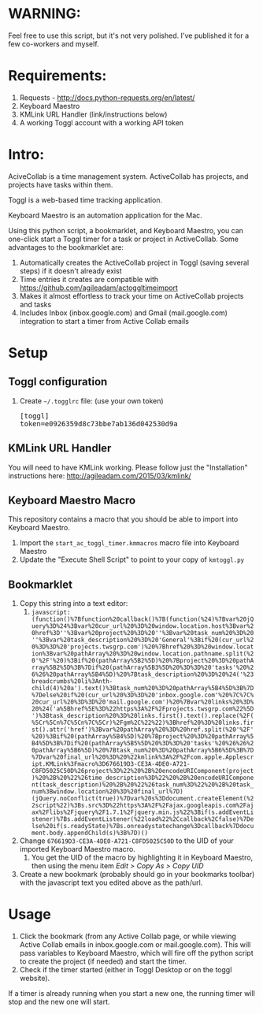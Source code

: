 # WARNING:

Feel free to use this script, but it's not very polished. I've published it for a few co-workers and myself.

# Requirements:

1. Requests - http://docs.python-requests.org/en/latest/
1. Keyboard Maestro
1. KMLink URL Handler (link/instructions below)
1. A working Toggl account with a working API token

# Intro:

AciveCollab is a time management system. ActiveCollab has projects, and projects have tasks within them.

Toggl is a web-based time tracking application.

Keyboard Maestro is an automation application for the Mac.

Using this python script, a bookmarklet, and Keyboard Maestro, you can one-click start a Toggl timer for a task
or project in ActiveCollab. Some advantages to the bookmarklet are:

1. Automatically creates the ActiveCollab project in Toggl (saving several steps) if it doesn't already exist
1. Time entries it creates are compatible with https://github.com/agileadam/actoggltimeimport
1. Makes it almost effortless to track your time on ActiveCollab projects and tasks
1. Includes Inbox (inbox.google.com) and Gmail (mail.google.com) integration to start a timer from Active Collab emails

# Setup

## Toggl configuration

1. Create `~/.togglrc` file: (use your own token)<pre>[toggl]<br/>token=e0926359d8c73bbe7ab136d042530d9a</pre>

## KMLink URL Handler

You will need to have KMLink working. Please follow just the "Installation" instructions here: http://agileadam.com/2015/03/kmlink/

## Keyboard Maestro Macro

This repository contains a macro that you should be able to import into Keyboard Maestro.

1. Import the `start_ac_toggl_timer.kmmacros` macro file into Keyboard Maestro
1. Update the "Execute Shell Script" to point to your copy of `kmtoggl.py`

## Bookmarklet

1. Copy this string into a text editor:
    1. `javascript:(function()%7Bfunction%20callback()%7B(function(%24)%7Bvar%20jQuery%3D%24%3Bvar%20cur_url%20%3D%20window.location.host%3Bvar%20href%3D''%3Bvar%20project%20%3D%20''%3Bvar%20task_num%20%3D%20''%3Bvar%20task_description%20%3D%20'General'%3Bif%20(cur_url%20%3D%3D%20'projects.twsgrp.com')%20%7Bhref%20%3D%20window.location%3Bvar%20pathArray%20%3D%20window.location.pathname.split(%20'%2F'%20)%3Bif%20(pathArray%5B2%5D)%20%7Bproject%20%3D%20pathArray%5B2%5D%3B%7Dif%20(pathArray%5B3%5D%20%3D%3D%20'tasks'%20%26%26%20pathArray%5B4%5D)%20%7Btask_description%20%3D%20%24('%23breadcrumbs%20li%3Anth-child(4)%20a').text()%3Btask_num%20%3D%20pathArray%5B4%5D%3B%7D%7Delse%20if%20(cur_url%20%3D%3D%20'inbox.google.com'%20%7C%7C%20cur_url%20%3D%3D%20'mail.google.com')%20%7Bvar%20links%20%3D%20%24('a%5Bhref%5E%3D%22https%3A%2F%2Fprojects.twsgrp.com%22%5D')%3Btask_description%20%3D%20links.first().text().replace(%2F(%5Cr%5Cn%7C%5Cn%7C%5Cr)%2Fgm%2C%22%22)%3Bhref%20%3D%20links.first().attr('href')%3Bvar%20pathArray%20%3D%20href.split(%20'%2F'%20)%3Bif%20(pathArray%5B4%5D)%20%7Bproject%20%3D%20pathArray%5B4%5D%3B%7Dif%20(pathArray%5B5%5D%20%3D%3D%20'tasks'%20%26%26%20pathArray%5B6%5D)%20%7Btask_num%20%3D%20pathArray%5B6%5D%3B%7D%7Dvar%20final_url%20%3D%20%22kmlink%3A%2F%2Fcom.apple.Applescript.KMLink%3Fmacro%3D676619D3-CE3A-4DE0-A721-C8FD5025C50D%26project%3D%22%20%2B%20encodeURIComponent(project)%20%2B%20%22%26time_description%3D%22%20%2B%20encodeURIComponent(task_description)%20%2B%20%22%26task_num%3D%22%20%2B%20task_num%3Bwindow.location%20%3D%20final_url%7D)(jQuery.noConflict(true))%7Dvar%20s%3Ddocument.createElement(%22script%22)%3Bs.src%3D%22https%3A%2F%2Fajax.googleapis.com%2Fajax%2Flibs%2Fjquery%2F1.7.1%2Fjquery.min.js%22%3Bif(s.addEventListener)%7Bs.addEventListener(%22load%22%2Ccallback%2Cfalse)%7Delse%20if(s.readyState)%7Bs.onreadystatechange%3Dcallback%7Ddocument.body.appendChild(s)%3B%7D)()`
1. Change `676619D3-CE3A-4DE0-A721-C8FD5025C50D` to the UID of your imported Keyboard Maestro macro.
    1. You get the UID of the macro by highlighting it in Keyboard Maestro, then using the menu item *Edit > Copy As > Copy UID*
1. Create a new bookmark (probably should go in your bookmarks toolbar) with the javascript text you edited above as the path/url.

# Usage

1. Click the bookmark (from any Active Collab page, or while viewing Active Collab emails in inbox.google.com or mail.google.com). This will pass variables to Keyboard Maestro, which will fire off the python script to create the project (if needed) and start the timer.
1. Check if the timer started (either in Toggl Desktop or on the toggl website).

If a timer is already running when you start a new one, the running timer will stop and the new one will start.
